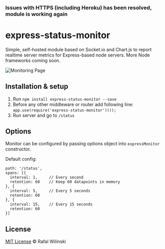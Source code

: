 ### Issues with HTTPS (including Heroku) has been resolved, module is working again
# express-status-monitor
Simple, self-hosted module based on Socket.io and Chart.js to report realtime server metrics for Express-based node servers. More Node frameworks coming soon.

![Monitoring Page](http://i.imgur.com/AHizEWq.gif "Monitoring Page")

## Installation & setup
1. Run `npm install express-status-monitor --save`
2. Before any other middleware or router add following line: 
`app.use(require('express-status-monitor')());`
3. Run server and go to `/status`

## Options

Monitor can be configured by passing options object into `expressMonitor` constructor.
 
Default config:
```
path: '/status',
spans: [{
  interval: 1,     // Every second
  retention: 60    // Keep 60 datapoints in memory
}, {
  interval: 5,     // Every 5 seconds
  retention: 60
}, {
  interval: 15,    // Every 15 seconds
  retention: 60
}]

```

## License

[MIT License](https://opensource.org/licenses/MIT) © Rafal Wilinski
